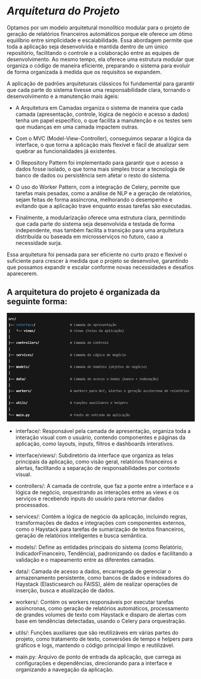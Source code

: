 # ***Arquitetura do Projeto***

Optamos por um modelo arquitetural monolítico modular para o projeto de geração de relatórios financeiros automáticos porque ele oferece um ótimo equilíbrio entre simplicidade e escalabilidade. Essa abordagem permite que toda a aplicação seja desenvolvida e mantida dentro de um único repositório, facilitando o controle e a colaboração entre as equipes de desenvolvimento. Ao mesmo tempo, ela oferece uma estrutura modular que organiza o código de maneira eficiente, preparando o sistema para evoluir de forma organizada à medida que os requisitos se expandem.

A aplicação de padrões arquiteturais clássicos foi fundamental para garantir que cada parte do sistema tivesse uma responsabilidade clara, tornando o desenvolvimento e a manutenção mais ágeis:

* A Arquitetura em Camadas organiza o sistema de maneira que cada camada (apresentação, controle, lógica de negócio e acesso a dados) tenha um papel específico, o que facilita a manutenção e os testes sem que mudanças em uma camada impactem outras.

* Com o MVC (Model-View-Controller), conseguimos separar a lógica da interface, o que torna a aplicação mais flexível e fácil de atualizar sem quebrar as funcionalidades já existentes.

* O Repository Pattern foi implementado para garantir que o acesso a dados fosse isolado, o que torna mais simples trocar a tecnologia de banco de dados ou persistência sem afetar o resto do sistema.

* O uso do Worker Pattern, com a integração de Celery, permite que tarefas mais pesadas, como a análise de NLP e a geração de relatórios, sejam feitas de forma assíncrona, melhorando o desempenho e evitando que a aplicação trave enquanto essas tarefas são executadas.

* Finalmente, a modularização oferece uma estrutura clara, permitindo que cada parte do sistema seja desenvolvida e testada de forma independente, mas também facilita a transição para uma arquitetura distribuída ou baseada em microsserviços no futuro, caso a necessidade surja.

Essa arquitetura foi pensada para ser eficiente no curto prazo e flexível o suficiente para crescer à medida que o projeto se desenvolve, garantindo que possamos expandir e escalar conforme novas necessidades e desafios aparecerem.


## A arquitetura do projeto é organizada da seguinte forma:

![alt text](image.png)

* interface/: Responsável pela camada de apresentação, organiza toda a interação visual com o usuário, contendo componentes e páginas da aplicação, como layouts, inputs, filtros e dashboards interativos.

* interface/views/: Subdiretório da interface que organiza as telas principais da aplicação, como visão geral, relatórios financeiros e alertas, facilitando a separação de responsabilidades por contexto visual.

* controllers/: A camada de controle, que faz a ponte entre a interface e a lógica de negócio, orquestrando as interações entre as views e os serviços e recebendo inputs do usuário para retornar dados processados.

* services/: Contém a lógica de negócio da aplicação, incluindo regras, transformações de dados e integrações com componentes externos, como o Haystack para tarefas de sumarização de textos financeiros, geração de relatórios inteligentes e busca semântica.

* models/: Define as entidades principais do sistema (como Relatório, IndicadorFinanceiro, Tendência), padronizando os dados e facilitando a validação e o mapeamento entre as diferentes camadas.

* data/: Camada de acesso a dados, encarregada de gerenciar o armazenamento persistente, como bancos de dados e indexadores do Haystack (Elasticsearch ou FAISS), além de realizar operações de inserção, busca e atualização de dados.

* workers/: Contém os workers responsáveis por executar tarefas assíncronas, como geração de relatórios automáticos, processamento de grandes volumes de texto com Haystack e disparo de alertas com base em tendências detectadas, usando o Celery para orquestração.

* utils/: Funções auxiliares que são reutilizáveis em várias partes do projeto, como tratamento de texto, conversões de tempo e helpers para gráficos e logs, mantendo o código principal limpo e reutilizável.

* main.py: Arquivo de ponto de entrada da aplicação, que carrega as configurações e dependências, direcionando para a interface e organizando a navegação da aplicação.
